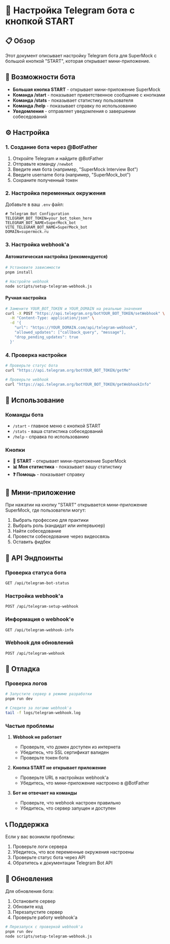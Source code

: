 # 🤖 Настройка Telegram бота с кнопкой START

## 📋 Обзор

Этот документ описывает настройку Telegram бота для SuperMock с большой кнопкой "START", которая открывает мини-приложение.

## 🚀 Возможности бота

- **Большая кнопка START** - открывает мини-приложение SuperMock
- **Команда /start** - показывает приветственное сообщение с кнопками
- **Команда /stats** - показывает статистику пользователя
- **Команда /help** - показывает справку по использованию
- **Уведомления** - отправляет уведомления о завершении собеседований

## ⚙️ Настройка

### 1. Создание бота через @BotFather

1. Откройте Telegram и найдите @BotFather
2. Отправьте команду `/newbot`
3. Введите имя бота (например, "SuperMock Interview Bot")
4. Введите username бота (например, "SuperMock_bot")
5. Сохраните полученный токен

### 2. Настройка переменных окружения

Добавьте в ваш `.env` файл:

```env
# Telegram Bot Configuration
TELEGRAM_BOT_TOKEN=your_bot_token_here
TELEGRAM_BOT_NAME=SuperMock_bot
VITE_TELEGRAM_BOT_NAME=SuperMock_bot
DOMAIN=supermock.ru
```

### 3. Настройка webhook'а

#### Автоматическая настройка (рекомендуется)

```bash
# Установите зависимости
pnpm install

# Настройте webhook
node scripts/setup-telegram-webhook.js
```

#### Ручная настройка

```bash
# Замените YOUR_BOT_TOKEN и YOUR_DOMAIN на реальные значения
curl -X POST "https://api.telegram.org/botYOUR_BOT_TOKEN/setWebhook" \
  -H "Content-Type: application/json" \
  -d '{
    "url": "https://YOUR_DOMAIN.com/api/telegram-webhook",
    "allowed_updates": ["callback_query", "message"],
    "drop_pending_updates": true
  }'
```

### 4. Проверка настройки

```bash
# Проверьте статус бота
curl "https://api.telegram.org/botYOUR_BOT_TOKEN/getMe"

# Проверьте webhook
curl "https://api.telegram.org/botYOUR_BOT_TOKEN/getWebhookInfo"
```

## 🎯 Использование

### Команды бота

- `/start` - главное меню с кнопкой START
- `/stats` - ваша статистика собеседований
- `/help` - справка по использованию

### Кнопки

- **🚀 START** - открывает мини-приложение SuperMock
- **📊 Моя статистика** - показывает вашу статистику
- **❓ Помощь** - показывает справку

## 📱 Мини-приложение

При нажатии на кнопку "START" открывается мини-приложение SuperMock, где пользователи могут:

1. Выбрать профессию для практики
2. Выбрать роль (кандидат или интервьюер)
3. Найти собеседование
4. Провести собеседование через видеосвязь
5. Оставить фидбек

## 🔧 API Эндпоинты

### Проверка статуса бота

```
GET /api/telegram-bot-status
```

### Настройка webhook'а

```
POST /api/telegram-setup-webhook
```

### Информация о webhook'е

```
GET /api/telegram-webhook-info
```

### Webhook для обновлений

```
POST /api/telegram-webhook
```

## 🐛 Отладка

### Проверка логов

```bash
# Запустите сервер в режиме разработки
pnpm run dev

# Следите за логами webhook'а
tail -f logs/telegram-webhook.log
```

### Частые проблемы

1. **Webhook не работает**

   - Проверьте, что домен доступен из интернета
   - Убедитесь, что SSL сертификат валиден
   - Проверьте токен бота

2. **Кнопка START не открывает приложение**

   - Проверьте URL в настройках webhook'а
   - Убедитесь, что мини-приложение настроено в @BotFather

3. **Бот не отвечает на команды**
   - Проверьте, что webhook настроен правильно
   - Убедитесь, что сервер запущен и доступен

## 📞 Поддержка

Если у вас возникли проблемы:

1. Проверьте логи сервера
2. Убедитесь, что все переменные окружения настроены
3. Проверьте статус бота через API
4. Обратитесь к документации Telegram Bot API

## 🔄 Обновления

Для обновления бота:

1. Остановите сервер
2. Обновите код
3. Перезапустите сервер
4. Проверьте работу webhook'а

```bash
# Перезапуск с проверкой webhook'а
pnpm run dev
node scripts/setup-telegram-webhook.js
```
